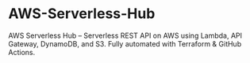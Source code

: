 # AWS-Serverless-Hub
AWS Serverless Hub – Serverless REST API on AWS using Lambda, API Gateway, DynamoDB, and S3. Fully automated with Terraform &amp; GitHub Actions.
